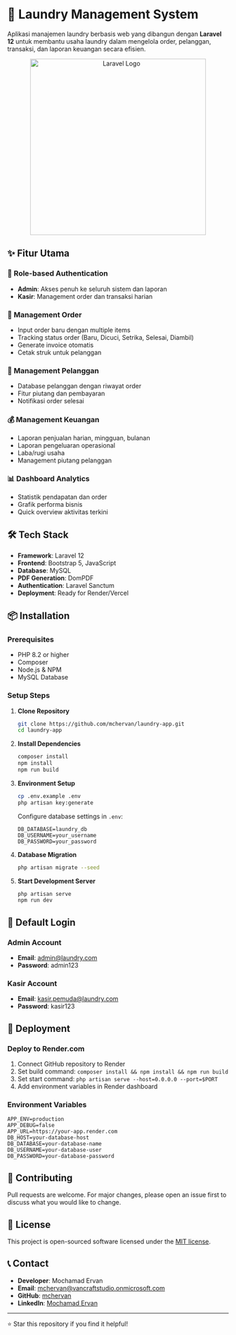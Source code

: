# 🧺 Laundry Management System

Aplikasi manajemen laundry berbasis web yang dibangun dengan **Laravel 12** untuk membantu usaha laundry dalam mengelola order, pelanggan, transaksi, dan laporan keuangan secara efisien.

<p align="center">
<a href="https://laravel.com" target="_blank"><img src="https://raw.githubusercontent.com/laravel/art/master/logo-lockup/5%20SVG/2%20CMYK/1%20Full%20Color/laravel-logolockup-cmyk-red.svg" width="400" alt="Laravel Logo"></a>
</p>

## ✨ Fitur Utama

### 👥 Role-based Authentication
- **Admin**: Akses penuh ke seluruh sistem dan laporan
- **Kasir**: Management order dan transaksi harian

### 🧾 Management Order
- Input order baru dengan multiple items
- Tracking status order (Baru, Dicuci, Setrika, Selesai, Diambil)
- Generate invoice otomatis
- Cetak struk untuk pelanggan

### 👥 Management Pelanggan
- Database pelanggan dengan riwayat order
- Fitur piutang dan pembayaran
- Notifikasi order selesai

### 💰 Management Keuangan
- Laporan penjualan harian, mingguan, bulanan
- Laporan pengeluaran operasional
- Laba/rugi usaha
- Management piutang pelanggan

### 📊 Dashboard Analytics
- Statistik pendapatan dan order
- Grafik performa bisnis
- Quick overview aktivitas terkini

## 🛠️ Tech Stack

- **Framework**: Laravel 12
- **Frontend**: Bootstrap 5, JavaScript
- **Database**: MySQL
- **PDF Generation**: DomPDF
- **Authentication**: Laravel Sanctum
- **Deployment**: Ready for Render/Vercel

## 📦 Installation

### Prerequisites
- PHP 8.2 or higher
- Composer
- Node.js & NPM
- MySQL Database

### Setup Steps

1. **Clone Repository**
   ```bash
   git clone https://github.com/mchervan/laundry-app.git
   cd laundry-app
   ```

2. **Install Dependencies**
   ```bash
   composer install
   npm install
   npm run build
   ```

3. **Environment Setup**
   ```bash
   cp .env.example .env
   php artisan key:generate
   ```
   
   Configure database settings in `.env`:
   ```env
   DB_DATABASE=laundry_db
   DB_USERNAME=your_username
   DB_PASSWORD=your_password
   ```

4. **Database Migration**
   ```bash
   php artisan migrate --seed
   ```

5. **Start Development Server**
   ```bash
   php artisan serve
   npm run dev
   ```

## 👤 Default Login

### Admin Account
- **Email**: admin@laundry.com
- **Password**: admin123

### Kasir Account  
- **Email**: kasir.pemuda@laundry.com
- **Password**: kasir123


## 🚀 Deployment

### Deploy to Render.com
1. Connect GitHub repository to Render
2. Set build command: `composer install && npm install && npm run build`
3. Set start command: `php artisan serve --host=0.0.0.0 --port=$PORT`
4. Add environment variables in Render dashboard

### Environment Variables
```env
APP_ENV=production
APP_DEBUG=false
APP_URL=https://your-app.render.com
DB_HOST=your-database-host
DB_DATABASE=your-database-name
DB_USERNAME=your-database-user
DB_PASSWORD=your-database-password
```

## 🤝 Contributing

Pull requests are welcome. For major changes, please open an issue first to discuss what you would like to change.

## 📄 License

This project is open-sourced software licensed under the [MIT license](https://opensource.org/licenses/MIT).

## 📞 Contact

- **Developer**: Mochamad Ervan
- **Email**: [mchervan@vancraftstudio.onmicrosoft.com](mailto:mchervan@vancraftstudio.onmicrosoft.com)
- **GitHub**: [mchervan](https://github.com/mchervan)
- **LinkedIn**: [Mochamad Ervan](https://www.linkedin.com/in/mochamad-ervan-248172226)

---

⭐ Star this repository if you find it helpful!

